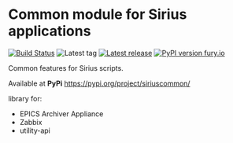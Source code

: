 Common module for Sirius applications
=====================================
[![Build Status](https://api.travis-ci.org/lnls-sirius/sirius-common.svg)](https://travis-ci.org/lnls-sirius/sirius-common)
![Latest tag](https://img.shields.io/github/tag/lnls-sirius/sirius-common.svg?style=flat)
[![Latest release](https://img.shields.io/github/release/lnls-sirius/sirius-common.svg?style=flat)](https://github.com/lnls-sirius/sirius-common/releases)
[![PyPI version fury.io](https://badge.fury.io/py/siriuscommon.svg)](https://pypi.python.org/pypi/siriuscommon/)

Common features for Sirius scripts.

Available at **PyPi** https://pypi.org/project/siriuscommon/


library for:
* EPICS Archiver Appliance
* Zabbix
* utility-api
